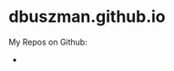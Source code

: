 dbuszman.github.io
==================

My Repos on Github:
- [README for SP:]: http://dbuszman.github.io/SP/ 
